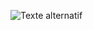 ![Texte alternatif](https://gitea.maxflix.xyz/Ichbine/Wiki_Info/src/branch/main/Windows/Gestion%20des%20postes/image.png)